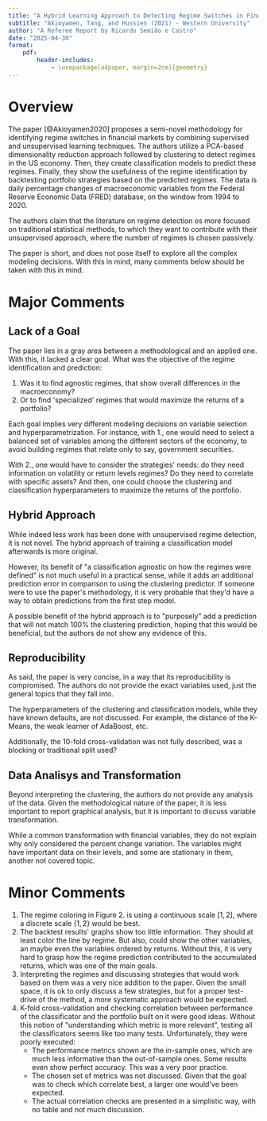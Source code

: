 ```yaml
---
title: "A Hybrid Learning Approach to Detecting Regime Switches in Financial Markets"
subtitle: "Akioyamen, Tang, and Hussien (2021) - Western University"
author: "A Referee Report by Ricardo Semião e Castro"
date: "2025-04-30"
format:
    pdf:
        header-includes:
            - \usepackage[a4paper, margin=2cm]{geometry}
---
```


# Overview

The paper [@Akioyamen2020] proposes a semi-novel methodology for identifying regime switches in financial markets by combining supervised and unsupervised learning techniques. The authors utilize a PCA-based dimensionality reduction approach followed by clustering to detect regimes in the US economy. Then, they create classification models to predict these regimes. Finally, they show the usefulness of the regime identification by backtesting portfolio strategies based on the predicted regimes. The data is daily percentage changes of macroeconomic variables from the Federal Reserve Economic Data (FRED) database, on the window from 1994 to 2020.

The authors claim that the literature on regime detection os more focused on traditional statistical methods, to which they want to contribute with their unsupervised approach, where the number of regimes is chosen passively.

The paper is short, and does not pose itself to explore all the complex modeling decisions. With this in mind, many comments below should be taken with this in mind.



# Major Comments

## Lack of a Goal

The paper lies in a gray area between a methodological and an applied one. With this, it lacked a clear goal. What was the objective of the regime identification and prediction:

1. Was it to find agnostic regimes, that show overall differences in the macroeconomy?
2. Or to find 'specialized' regimes that would maximize the returns of a portfolio?

Each goal implies very different modeling decisions on variable selection and hyperparametrization. For instance, with 1., one would need to select a balanced set of variables among the different sectors of the economy, to avoid building regimes that relate only to say, government securities.

With 2., one would have to consider the strategies' needs: do they need information on volatility or return levels regimes? Do they need to correlate with specific assets? And then, one could choose the clustering and classification hyperparameters to maximize the returns of the portfolio.


## Hybrid Approach

While indeed less work has been done with unsupervised regime detection, it is not novel. The hybrid approach of training a classification model afterwards is more original.

However, its benefit of "a classification agnostic on how the regimes were defined" is not much useful in a practical sense, while it adds an additional prediction error in comparison to using the clustering predictor. If someone were to use the paper's methodology, it is very probable that they'd have a way to obtain predictions from the first step model.

A possible benefit of the hybrid approach is to "purposely" add a prediction that will not match 100% the clustering prediction, hoping that this would be beneficial, but the authors do not show any evidence of this.


## Reproducibility

As said, the paper is very concise, in a way that its reproducibility is compromised. The authors do not provide the exact variables used, just the general topics that they fall into.

The hyperparameters of the clustering and classification models, while they have known defaults, are not discussed. For example, the distance of the K-Means, the weak learner of AdaBoost, etc.

Additionally, the 10-fold cross-validation was not fully described, was a blocking or traditional split used?


## Data Analisys and Transformation

Beyond interpreting the clustering, the authors do not provide any analysis of the data. Given the methodological nature of the paper, it is less important to report graphical analysis, but it is important to discuss variable transformation.

While a common transformation with financial variables, they do not explain why only considered the percent change variation. The variables might have important data on their levels, and some are stationary in them, another not covered topic.



# Minor Comments

1. The regime coloring in Figure 2. is using a continuous scale $[1, 2]$, where a discrete scale $\{1, 2\}$ would be best.
2. The backtest results' graphs show too little information. They should at least color the line by regime. But also, could show the other variables, an maybe even the variables ordered by returns. Without this, it is very hard to grasp how the regime prediction contributed to the accumulated returns, which was one of the main goals.
3. Interpreting the regimes and discussing strategies that would work based on them was a very nice addition to the paper. Given the small space, it is ok to only discuss a few strategies, but for a proper test-drive of the method, a more systematic approach would be expected.
3. K-fold cross-validation and checking correlation between performance of the classificator and the portfolio built on it were good ideas. Without this notion of "understanding which metric is more relevant", testing all the classificators seems like too many tests. Unfortunately, they were poorly executed:
    - The performance metrics shown are the in-sample ones, which are much less informative than the out-of-sample ones. Some results even show perfect accuracy. This was a very poor practice.
    - The chosen set of metrics was not discussed. Given that the goal was to check which correlate best, a larger one would've been expected.
    - The actual correlation checks are presented in a simplistic way, with no table and not much discussion.